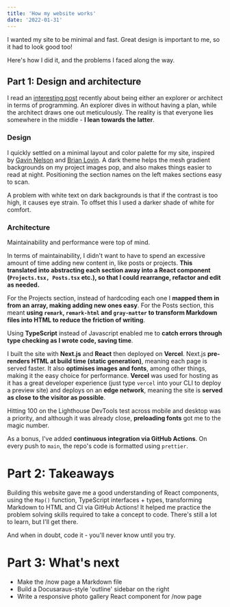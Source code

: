 ```yaml
---
title: 'How my website works'
date: '2022-01-31'
---
```


I wanted my site to be minimal and fast. Great design is important to me, so it had to look good too! 

Here's how I did it, and the problems I faced along the way.

## Part 1: Design and architecture

I read an [interesting post](https://raptori.dev/blog/explorers-and-architects) recently about being either an explorer or architect in terms of programming. An explorer dives in without having a plan, while the architect draws one out meticulously. The reality is that everyone lies somewhere in the middle - **I lean towards the latter**.

### Design
I quickly settled on a minimal layout and color palette for my site, inspired by [Gavin Nelson](https://nelson.co/) and [Brian Lovin](https://brianlovin.com/writing). A dark theme helps the mesh gradient backgrounds on my project images pop, and also makes things easier to read at night. Positioning the section names on the left makes sections easy to scan.

A problem with white text on dark backgrounds is that if the contrast is too high, it causes eye strain. To offset this I used a darker shade of white for comfort.

### Architecture
Maintainability and performance were top of mind.

In terms of maintainability, I didn't want to have to spend an excessive amount of time adding new content in, like posts or projects. **This translated into abstracting each section away into a React component (`Projects.tsx, Posts.tsx` etc.), so that I could rearrange, refactor and edit as needed.**

For the Projects section, instead of hardcoding each one I **mapped them in from an array, making adding new ones easy**. For the Posts section, this meant **using `remark`, `remark-html` and `gray-matter` to transform Markdown files into HTML to reduce the friction of writing**. 

Using **TypeScript** instead of Javascript enabled me to **catch errors through type checking as I wrote code, saving time**.

I built the site with **Next.js** and **React** then deployed on **Vercel**. Next.js **pre-renders HTML at build time (static generation)**, meaning each page is served faster. It also **optimises images and fonts**, among other things, making it the easy choice for performance. **Vercel** was used for hosting as it has a great developer experience (just type `vercel` into your CLI to deploy a preview site) and deploys on an **edge network**, meaning the site is **served as close to the visitor as possible**.

Hitting 100 on the Lighthouse DevTools test across mobile and desktop was a priority, and although it was already close, **preloading fonts** got me to the magic number.

As a bonus, I've added **continuous integration via GitHub Actions**. On every push to `main`, the repo's code is formatted using `prettier`. 

# Part 2: Takeaways
Building this website gave me a good understanding of React components, using the `Map()` function, TypeScript interfaces + types, transforming Markdown to HTML and CI via GitHub Actions! It helped me practice the problem solving skills required to take a concept to code. There's still a lot to learn, but I'll get there. 

And when in doubt, code it - you'll never know until you try.

# Part 3: What's next
- Make the /now page a Markdown file
- Build a Docusaraus-style 'outline' sidebar on the right
- Write a responsive photo gallery React component for /now page
